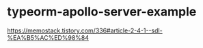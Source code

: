# typeorm-apollo-server-example

https://memostack.tistory.com/336#article-2-4-1--sdl-%EA%B5%AC%ED%98%84
